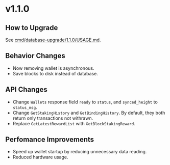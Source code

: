 # v1.1.0

## How to Upgrade
See [cmd/database-upgrade/1.1.0/USAGE.md](https://github.com/mass-community/MassNet-wallet/tree/1.1/cmd/database-upgrade/1.1.0/USAGE.md).

## Behavior Changes
* Now removing wallet is asynchronous.
* Save blocks to disk instead of database.

## API Changes
* Change `Wallets` response field `ready` to `status`, and `synced_height` to `status_msg`.
* Change `GetStakingHistory` and `GetBindingHistory`. By default, they both return only transactions not withrawn.
* Replace `GetLatestRewardList` with `GetBlockStakingReward`.

## Perfomance Improvements
* Speed up wallet startup by reducing unnecessary data reading.
* Reduced hardware usage.

